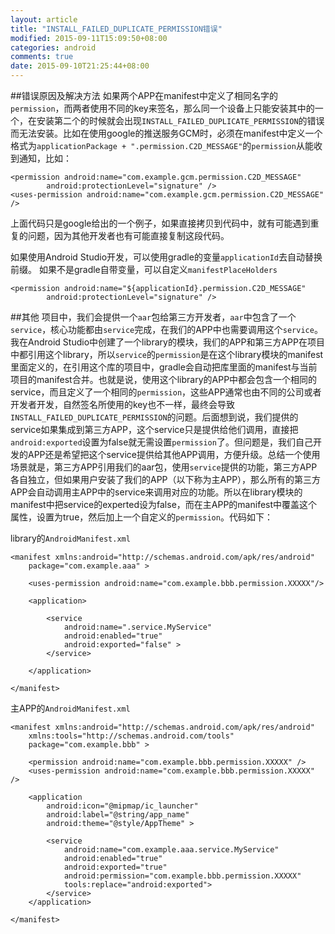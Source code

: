 ```yaml
---
layout: article
title: "INSTALL_FAILED_DUPLICATE_PERMISSION错误"
modified: 2015-09-11T15:09:50+08:00
categories: android
comments: true
date: 2015-09-10T21:25:44+08:00
---
```


##错误原因及解决方法
如果两个APP在manifest中定义了相同名字的`permission`，而两者使用不同的key来签名，那么同一个设备上只能安装其中的一个，在安装第二个的时候就会出现`INSTALL_FAILED_DUPLICATE_PERMISSION`的错误而无法安装。比如在使用google的推送服务GCM时，必须在manifest中定义一个格式为`applicationPackage + ".permission.C2D_MESSAGE"`的`permission`从能收到通知，比如：

	<permission android:name="com.example.gcm.permission.C2D_MESSAGE"
	        android:protectionLevel="signature" />
	<uses-permission android:name="com.example.gcm.permission.C2D_MESSAGE" />

上面代码只是google给出的一个例子，如果直接拷贝到代码中，就有可能遇到重复的问题，因为其他开发者也有可能直接复制这段代码。

如果使用Android Studio开发，可以使用gradle的变量`applicationId`去自动替换前缀。 如果不是gradle自带变量，可以自定义`manifestPlaceHolders`

	<permission android:name="${applicationId}.permission.C2D_MESSAGE"
        	android:protectionLevel="signature" />

##其他
项目中，我们会提供一个`aar`包给第三方开发者，`aar`中包含了一个`service`，核心功能都由`service`完成，在我们的APP中也需要调用这个`service`。我在Android Studio中创建了一个library的模块，我们的APP和第三方APP在项目中都引用这个library，所以`service`的`permission`是在这个library模块的manifest里面定义的，在引用这个库的项目中，gradle会自动把库里面的manifest与当前项目的manifest合并。也就是说，使用这个library的APP中都会包含一个相同的service，而且定义了一个相同的`permission`，这些APP通常也由不同的公司或者开发者开发，自然签名所使用的key也不一样，最终会导致`INSTALL_FAILED_DUPLICATE_PERMISSION`的问题。后面想到说，我们提供的service如果集成到第三方APP，这个service只是提供给他们调用，直接把`android:exported`设置为false就无需设置`permission`了。但问题是，我们自己开发的APP还是希望把这个service提供给其他APP调用，方便升级。总结一个使用场景就是，第三方APP引用我们的aar包，使用`service`提供的功能，第三方APP各自独立，但如果用户安装了我们的APP（以下称为主APP），那么所有的第三方APP会自动调用主APP中的service来调用对应的功能。所以在library模块的manifest中把service的experted设为false，而在主APP的manifest中覆盖这个属性，设置为true，然后加上一个自定义的`permission`。代码如下：

library的`AndroidManifest.xml`


    <manifest xmlns:android="http://schemas.android.com/apk/res/android"
    	package="com.example.aaa" >

	    <uses-permission android:name="com.example.bbb.permission.XXXXX"/>
	
	    <application>
	
	        <service
	            android:name=".service.MyService"
	            android:enabled="true"
	            android:exported="false" >
	        </service>
	
	    </application>

    </manifest>

主APP的`AndroidManifest.xml`

	<manifest xmlns:android="http://schemas.android.com/apk/res/android"
	    xmlns:tools="http://schemas.android.com/tools"
	    package="com.example.bbb" >
	
	    <permission android:name="com.example.bbb.permission.XXXXX" />
	    <uses-permission android:name="com.example.bbb.permission.XXXXX" />
	
	    <application
	        android:icon="@mipmap/ic_launcher"
	        android:label="@string/app_name"
	        android:theme="@style/AppTheme" >
	
	        <service
	            android:name="com.example.aaa.service.MyService"
	            android:enabled="true"
	            android:exported="true"
	            android:permission="com.example.bbb.permission.XXXXX"
	            tools:replace="android:exported">
	        </service>
	    </application>
	
	</manifest>
